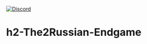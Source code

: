 <a href="https://discord.gg/CHZea8zvBG" rel="nofollow"><img src="https://camo.githubusercontent.com/59577016fabd1d32fd232283ef81c07b381c74614d75d47556307a8efb44ba60/68747470733a2f2f696d672e736869656c64732e696f2f646973636f72642f3732353035373838363935383338373339333f6c6162656c3d446973636f7264266c6f676f3d646973636f7264" alt="Discord" data-canonical-src="https://img.shields.io/discord/725057886958387393?label=Discord&amp;logo=discord" style="max-width: 100%;"></a>

# h2-The2Russian-Endgame
